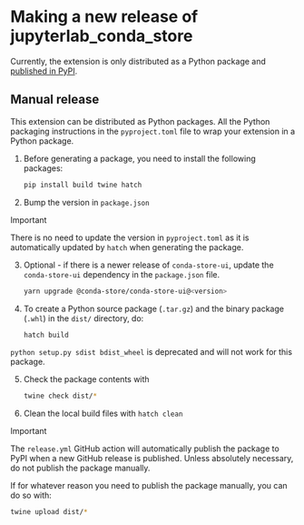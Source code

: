 # Making a new release of jupyterlab_conda_store

Currently, the extension is only distributed as a Python package and [published in PyPI](https://pypi.org/project/jupyterlab-conda-store/).

## Manual release

This extension can be distributed as Python packages.
All the Python packaging instructions in the `pyproject.toml` file to wrap your extension in a Python package.

1. Before generating a package, you need to install the following packages:

   ```bash
   pip install build twine hatch
   ```

2. Bump the version in `package.json`

> [!IMPORTANT]
> There is no need to update the version in `pyproject.toml` as it is automatically updated by `hatch` when generating the package.

3. Optional - if there is a newer release of `conda-store-ui`, update the `conda-store-ui` dependency in the `package.json` file.

   ```bash
   yarn upgrade @conda-store/conda-store-ui@<version>
   ```

4. To create a Python source package (`.tar.gz`) and the binary package (`.whl`) in the `dist/` directory, do:

   ```bash
   hatch build
   ```

`python setup.py sdist bdist_wheel` is deprecated and will not work for this package.

5. Check the package contents with

   ```bash
   twine check dist/*
   ```

6. Clean the local build files with `hatch clean`

> [!IMPORTANT]
> The `release.yml` GitHub action will automatically publish the package to PyPI when a new GitHub release is published. Unless absolutely necessary, do not publish the package manually.

If for whatever reason you need to publish the package manually, you can do so with:

```bash
twine upload dist/*
```
